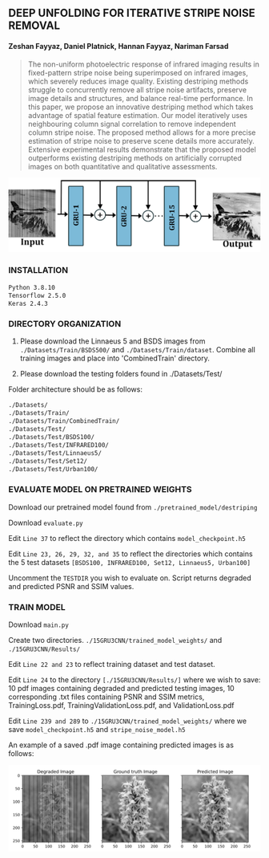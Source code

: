 ## DEEP UNFOLDING FOR ITERATIVE STRIPE NOISE REMOVAL

#### Zeshan Fayyaz, Daniel Platnick, Hannan Fayyaz, Nariman Farsad 

> The non-uniform photoelectric response of infrared imaging results in fixed-pattern stripe noise being superimposed on infrared images, which severely reduces image quality. Existing destriping methods struggle to concurrently remove all stripe noise artifacts, preserve image details and structures, and balance real-time performance. In this paper, we propose an innovative destriping method which takes advantage of spatial feature estimation. Our model iteratively uses neighbouring column signal correlation to remove independent column stripe noise. The proposed method allows for a more precise estimation of stripe noise to preserve scene details more accurately. Extensive experimental results demonstrate that the proposed model outperforms existing destriping methods on artificially corrupted images on both quantitative and qualitative assessments. 

![architecture_15gru](15GRU_architecture.png)

### INSTALLATION

```
Python 3.8.10
Tensorflow 2.5.0
Keras 2.4.3 
```

### DIRECTORY ORGANIZATION 

1. Please download the Linnaeus 5 and BSDS images from ```./Datasets/Train/BSDS500/``` and ```./Datasets/Train/dataset```. Combine all training images and place into 'CombinedTrain' directory. 

2. Please download the testing folders found in ./Datasets/Test/ 

Folder architecture should be as follows: 
```
./Datasets/
./Datasets/Train/
./Datasets/Train/CombinedTrain/
./Datasets/Test/
./Datasets/Test/BSDS100/
./Datasets/Test/INFRARED100/
./Datasets/Test/Linnaeus5/
./Datasets/Test/Set12/
./Datasets/Test/Urban100/
```

### EVALUATE MODEL ON PRETRAINED WEIGHTS

Download our pretrained model found from ```./pretrained_model/destriping```

Download ```evaluate.py```

Edit ```Line 37``` to reflect the directory which contains ```model_checkpoint.h5```

Edit ```Line 23, 26, 29, 32, and 35``` to reflect the directories which contains the 5 test datasets ```[BSDS100, INFRARED100, Set12, Linnaeus5, Urban100]```

Uncomment the ```TESTDIR``` you wish to evaluate on. Script returns degraded and predicted PSNR and SSIM values. 


### TRAIN MODEL

Download ```main.py```

Create two directories. ```./15GRU3CNN/trained_model_weights/``` and ```./15GRU3CNN/Results/``` 

Edit ```Line 22 and 23``` to reflect training dataset and test dataset. 

Edit ```Line 24``` to the directory ```[./15GRU3CNN/Results/]``` where we wish to save: 10 pdf images containing degraded and predicted testing images, 10 corresponding .txt files containing PSNR and SSIM metrics, TrainingLoss.pdf, TrainingValidationLoss.pdf, and ValidationLoss.pdf 

Edit ```Line 239 and 289``` to ```./15GRU3CNN/trained_model_weights/``` where we save ```model_checkpoint.h5``` and ```stripe_noise_model.h5``` 

An example of a saved .pdf image containing predicted images is as follows: 

![results](results_test.PNG)








